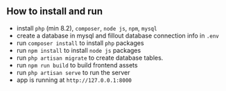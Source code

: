 ## How to install and run

-   install `php` (min 8.2), `composer`, `node js`, `npm`, `mysql`
-   create a database in mysql and fillout database connection info in `.env`
-   run `composer install` to install `php` packages
-   run `npm install` to install `node js` packages
-   run `php artisan migrate` to create database tables.
-   run `npm run build` to build frontend assets
-   run `php artisan serve` to run the server
-   app is running at `http://127.0.0.1:8000`
